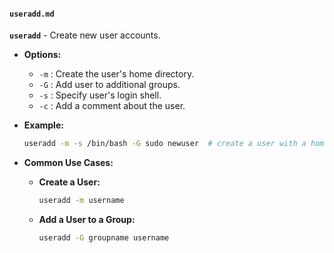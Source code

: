 #### `useradd.md`

**`useradd`** - Create new user accounts.

- **Options:**
  - `-m` : Create the user's home directory.
  - `-G` : Add user to additional groups.
  - `-s` : Specify user's login shell.
  - `-c` : Add a comment about the user.

- **Example:**
  ```sh
  useradd -m -s /bin/bash -G sudo newuser  # create a user with a home directory and add to 'sudo' group
  ```

- **Common Use Cases:**
  - **Create a User:**
    ```sh
    useradd -m username
    ```

  - **Add a User to a Group:**
    ```sh
    useradd -G groupname username
    ```
